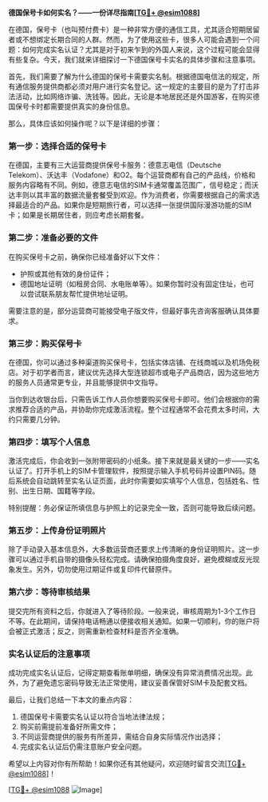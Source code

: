 **德国保号卡如何实名？——一份详尽指南[[TG💪+ @esim1088](https://t.me/s/esim1088)]**

在德国，保号卡（也叫预付费卡）是一种非常方便的通信工具，尤其适合短期居留者或不想绑定长期合同的人群。然而，为了使用这些卡，很多人可能会遇到一个问题：如何完成实名认证？尤其是对于初来乍到的外国人来说，这个过程可能会显得有些复杂。今天，我们就来详细探讨一下德国保号卡实名的具体步骤和注意事项。

首先，我们需要了解为什么德国的保号卡需要实名制。根据德国电信法的规定，所有通信服务提供商都必须对用户进行实名登记。这一规定的主要目的是为了打击非法活动，比如网络诈骗、洗钱等。因此，无论是本地居民还是外国游客，在购买德国保号卡时都需要提供真实的身份信息。

那么，具体应该如何操作呢？以下是详细的步骤：

### 第一步：选择合适的保号卡

在德国，主要有三大运营商提供保号卡服务：德意志电信（Deutsche Telekom）、沃达丰（Vodafone）和O2。每个运营商都有自己的产品线，价格和服务内容略有不同。例如，德意志电信的SIM卡通常覆盖范围广，信号稳定；而沃达丰则以其丰富的数据流量套餐受到欢迎。作为消费者，你需要根据自己的需求选择最适合的产品。如果你是短期旅行者，可以选择一张提供国际漫游功能的SIM卡；如果是长期居住者，则应考虑长期套餐。

### 第二步：准备必要的文件

在购买保号卡之前，确保你已经准备好以下文件：
- 护照或其他有效的身份证件；
- 德国地址证明（如租房合同、水电账单等）。如果你暂时没有固定住址，也可以尝试联系朋友帮忙提供地址证明。

需要注意的是，部分运营商可能接受电子版文件，但最好事先咨询客服确认具体要求。

### 第三步：购买保号卡

在德国，你可以通过多种渠道购买保号卡，包括实体店铺、在线商城以及机场免税店。对于初学者而言，建议优先选择大型连锁超市或电子产品商店，因为这些地方的服务人员通常更专业，并且能够提供中文指导。

当你到达收银台后，只需告诉工作人员你想要购买保号卡即可。他们会根据你的需求推荐合适的产品，并协助你完成激活流程。整个过程通常不会花费太多时间，大约只需要几分钟。

### 第四步：填写个人信息

激活完成后，你会收到一张附带密码的小纸条。接下来就是最关键的一步——实名认证了。打开手机上的SIM卡管理软件，按照提示输入手机号码并设置PIN码。随后系统会自动跳转至实名认证页面，此时你需要如实填写个人信息，包括姓名、性别、出生日期、国籍等字段。

特别提醒：务必保证所填信息与护照上的记录完全一致，否则可能导致后续问题。

### 第五步：上传身份证明照片

除了手动录入基本信息外，大多数运营商还要求上传清晰的身份证明照片。这一步骤可以通过手机自带的摄像头轻松完成。请确保拍摄角度良好，避免模糊或反光现象发生。另外，切勿使用过期证件或复印件代替原件。

### 第六步：等待审核结果

提交完所有资料之后，你就进入了等待阶段。一般来说，审核周期为1-3个工作日不等。在此期间，请保持电话畅通以便接收相关通知。如果一切顺利，你的账户将会被正式激活；反之，则需重新检查材料是否齐全准确。

### 实名认证后的注意事项

成功完成实名认证后，记得定期查看账单明细，确保没有异常消费情况出现。此外，为了避免遗忘密码导致无法正常使用，建议妥善保管好SIM卡及配套文档。

最后，让我们总结一下本文的重点内容：
1. 德国保号卡需要实名认证以符合当地法律法规；
2. 购买前需提前准备好所需文件；
3. 不同运营商提供的服务有所差异，需结合自身实际情况作出选择；
4. 完成实名认证后仍需注意账户安全问题。

希望以上内容对你有所帮助！如果你还有其他疑问，欢迎随时留言交流[[TG💪+ @esim1088](https://t.me/s/esim1088)]！

[[TG💪+ @esim1088](https://t.me/s/esim1088) ![Image](https://i.postimg.cc/4NQfJmqS/Snipaste-2025-05-13-00-14-12.png)]
